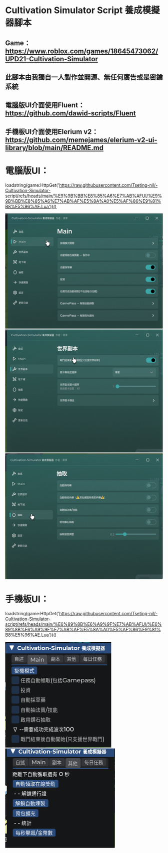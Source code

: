 # Cultivation Simulator Script 養成模擬器腳本
## Game：https://www.roblox.com/games/18645473062/UPD21-Cultivation-Simulator
## 此腳本由我獨自一人製作並開源、無任何廣告或是密鑰系統
## 電腦版UI介面使用Fluent：https://github.com/dawid-scripts/Fluent
## 手機板UI介面使用Elerium v2：https://github.com/memejames/elerium-v2-ui-library/blob/main/README.md
# 電腦版UI：
loadstring(game:HttpGet('https://raw.githubusercontent.com/Tseting-nil/-Cultivation-Simulator-script/refs/heads/main/%E9%9B%BB%E8%85%A6%E7%AB%AFUI/%E9%9B%BB%E8%85%A6%E7%AB%AF%E5%8A%A0%E5%AF%86%E9%81%B8%E5%96%AE.Lua'))()

![image](https://github.com/Tseting-nil/-Cultivation-Simulator-script/blob/main/%E5%9C%96%E7%89%87/%E5%9C%96%E7%89%873.png)
![image](https://github.com/Tseting-nil/-Cultivation-Simulator-script/blob/main/%E5%9C%96%E7%89%87/%E5%9C%96%E7%89%874.png)
![image](https://github.com/Tseting-nil/-Cultivation-Simulator-script/blob/main/%E5%9C%96%E7%89%87/%E5%9C%96%E7%89%875.png)
# 手機板UI：
loadstring(game:HttpGet('https://raw.githubusercontent.com/Tseting-nil/-Cultivation-Simulator-script/refs/heads/main/%E6%89%8B%E6%A9%9F%E7%AB%AFUI/%E6%89%8B%E6%A9%9F%E7%AB%AF%E5%8A%A0%E5%AF%86%E9%81%B8%E5%96%AE.Lua'))()

![image](https://github.com/Tseting-nil/-Cultivation-Simulator-script/blob/main/%E5%9C%96%E7%89%87/%E5%9C%96%E7%89%876.png)
![image](https://github.com/Tseting-nil/-Cultivation-Simulator-script/blob/main/%E5%9C%96%E7%89%87/%E5%9C%96%E7%89%877.png)


